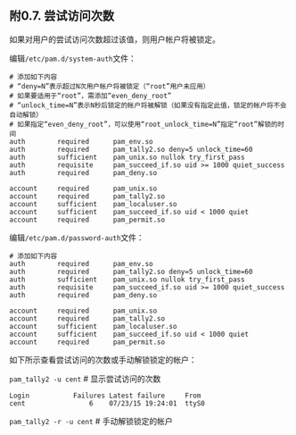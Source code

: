 ## 附0.7. 尝试访问次数

如果对用户的尝试访问次数超过该值，则用户帐户将被锁定。

编辑`/etc/pam.d/system-auth`文件：

```
# 添加如下内容
# “deny=N”表示超过N次用户帐户将被锁定（“root”用户未应用）
# 如果要适用于“root”，需添加“even_deny_root”
# “unlock_time=N”表示N秒后锁定的帐户将被解锁（如果没有指定此值，锁定的帐户将不会自动解锁）
# 如果指定“even_deny_root”，可以使用“root_unlock_time=N”指定“root”解锁的时间
auth        required      pam_env.so
auth        required      pam_tally2.so deny=5 unlock_time=60
auth        sufficient    pam_unix.so nullok try_first_pass
auth        requisite     pam_succeed_if.so uid >= 1000 quiet_success
auth        required      pam_deny.so

account     required      pam_unix.so
account     required      pam_tally2.so
account     sufficient    pam_localuser.so
account     sufficient    pam_succeed_if.so uid < 1000 quiet
account     required      pam_permit.so
```

编辑`/etc/pam.d/password-auth`文件：

```
# 添加如下内容
auth        required      pam_env.so
auth        required      pam_tally2.so deny=5 unlock_time=60
auth        sufficient    pam_unix.so nullok try_first_pass
auth        requisite     pam_succeed_if.so uid >= 1000 quiet_success
auth        required      pam_deny.so

account     required      pam_unix.so
account     required      pam_tally2.so
account     sufficient    pam_localuser.so
account     sufficient    pam_succeed_if.so uid < 1000 quiet
account     required      pam_permit.so
```

如下所示查看尝试访问的次数或手动解锁锁定的帐户：

`pam_tally2 -u cent` # 显示尝试访问的次数

```
Login           Failures Latest failure     From
cent                6    07/23/15 19:24:01  ttyS0
```

`pam_tally2 -r -u cent` # 手动解锁锁定的帐户

